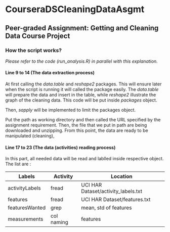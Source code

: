 # CourseraDSCleaningDataAsgmt
## Peer-graded Assignment: Getting and Cleaning Data Course Project

### How the script works?

*Please refer to the code (run_analysis.R) in parallel with this explanation.*

#### Line 9 to 14 (The data extraction process)

At first calling the *data.table* and *reshape2* packages. This will ensure later when the script is running it will called the package easily. The *data.table* will prepare the data and insert in the table, while *reshape2* illustrate the graph  of the cleaning data. This code will be put inside *packages* object.

Then, *sapply* will be implemented to limit the packages object.

Put the path as working directory and then called the URL specified by the assignment requirement. Then, the file that we put in path are being downloaded and unzipping. From this point, the data are ready to be manipulated (cleaning),

#### Line 17 to 23 (The data (activities) reading process)

In this part, all needed data will be read and lablled inside respective object. The list are :

Labels         | Activity   | Location
---------------|------------|------------------------------------
activityLabels | fread      | UCI HAR Dataset/activity_labels.txt
features       | fread      | UCI HAR Dataset/features.txt
featuresWanted | grep       | mean, std of features
measurements   | col naming | features





